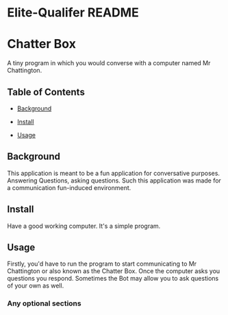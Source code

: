 # Elite-Qualifer README

# Chatter Box 

A tiny program in which you would converse with a computer named Mr Chattington.

## Table of Contents

- [Background](#background)

- [Install](#install)

- [Usage](#usage)

## Background

This application is meant to be a fun application for conversative purposes. Answering Questions, asking questions. Such this application was made for a communication fun-induced environment.

## Install

Have a good working computer. It's a simple program.

## Usage

Firstly, you'd have to run the program to start communicating to Mr Chattington or also known as the Chatter Box. Once the computer asks you questions you respond. Sometimes the Bot may allow you to ask questions of your own as well.

### Any optional sections
